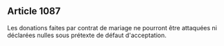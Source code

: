 Article 1087
----
Les donations faites par contrat de mariage ne pourront être attaquées ni
déclarées nulles sous prétexte de défaut d'acceptation.
